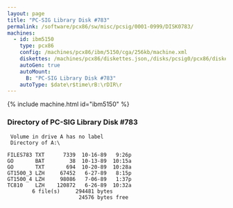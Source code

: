 ```yaml
---
layout: page
title: "PC-SIG Library Disk #783"
permalink: /software/pcx86/sw/misc/pcsig/0001-0999/DISK0783/
machines:
  - id: ibm5150
    type: pcx86
    config: /machines/pcx86/ibm/5150/cga/256kb/machine.xml
    diskettes: /machines/pcx86/diskettes.json,/disks/pcsig0/pcx86/diskettes.json
    autoGen: true
    autoMount:
      B: "PC-SIG Library Disk #783"
    autoType: $date\r$time\rB:\rDIR\r
---
```


{% include machine.html id="ibm5150" %}

### Directory of PC-SIG Library Disk #783

     Volume in drive A has no label
     Directory of A:\

    FILES783 TXT      7339  10-16-89   9:26p
    GO       BAT        38  10-13-89  10:15a
    GO       TXT       694  10-20-89  10:28a
    GT1500_3 LZH     67452   6-27-89   8:15p
    GT1500_4 LZH     98086   7-06-89   1:37p
    TC810    LZH    120872   6-26-89  10:32a
            6 file(s)     294481 bytes
                           24576 bytes free
